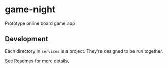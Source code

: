 # game-night
Prototype online board game app

## Development

Each directory in `services` is a project. They're designed to be run together.

See Readmes for more details.
